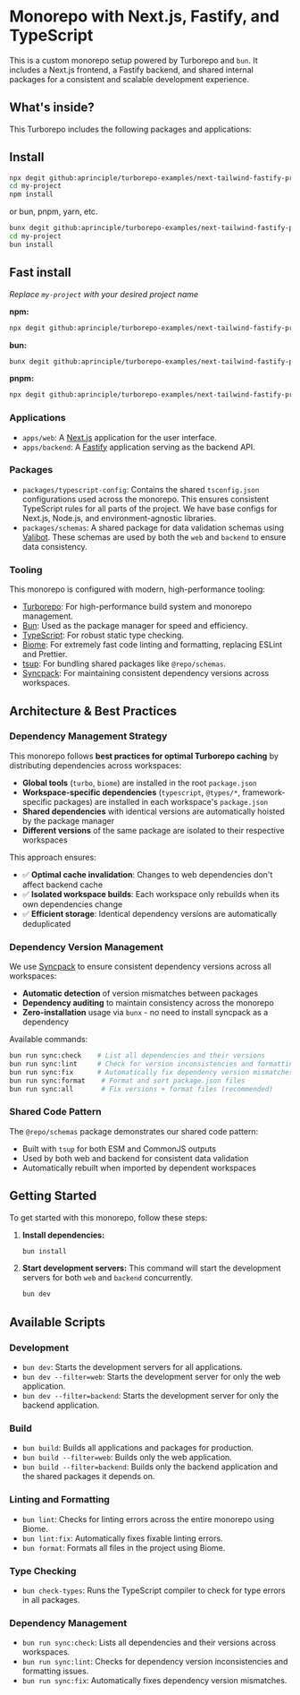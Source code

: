 # Monorepo with Next.js, Fastify, and TypeScript

This is a custom monorepo setup powered by Turborepo and `bun`. It includes a Next.js frontend, a Fastify backend, and shared internal packages for a consistent and scalable development experience.

## What's inside?

This Turborepo includes the following packages and applications:

## Install
```bash
npx degit github:aprinciple/turborepo-examples/next-tailwind-fastify-prisma my-project
cd my-project
npm install
```
or bun, pnpm, yarn, etc.

```bash
bunx degit github:aprinciple/turborepo-examples/next-tailwind-fastify-prisma my-project
cd my-project
bun install
```

## Fast install
*Replace `my-project` with your desired project name*

**npm:**
```bash
npx degit github:aprinciple/turborepo-examples/next-tailwind-fastify-prisma my-project && cd my-project && npm install
```

**bun:**
```bash
bunx degit github:aprinciple/turborepo-examples/next-tailwind-fastify-prisma my-project && cd my-project && bun install
```

**pnpm:**
```bash
npx degit github:aprinciple/turborepo-examples/next-tailwind-fastify-prisma my-project && cd my-project && pnpm install
```

### Applications

- `apps/web`: A [Next.js](https://nextjs.org/) application for the user interface.
- `apps/backend`: A [Fastify](https://www.fastify.io/) application serving as the backend API.

### Packages

- `packages/typescript-config`: Contains the shared `tsconfig.json` configurations used across the monorepo. This ensures consistent TypeScript rules for all parts of the project. We have base configs for Next.js, Node.js, and environment-agnostic libraries.
- `packages/schemas`: A shared package for data validation schemas using [Valibot](https://valibot.dev/). These schemas are used by both the `web` and `backend` to ensure data consistency.

### Tooling

This monorepo is configured with modern, high-performance tooling:

- [Turborepo](https://turborepo.com/): For high-performance build system and monorepo management.
- [Bun](https://bun.sh/): Used as the package manager for speed and efficiency.
- [TypeScript](https://www.typescriptlang.org/): For robust static type checking.
- [Biome](https://biomejs.dev/): For extremely fast code linting and formatting, replacing ESLint and Prettier.
- [tsup](https://tsup.egoist.dev/): For bundling shared packages like `@repo/schemas`.
- [Syncpack](https://jamiemason.github.io/syncpack/): For maintaining consistent dependency versions across workspaces.

## Architecture & Best Practices

### Dependency Management Strategy

This monorepo follows **best practices for optimal Turborepo caching** by distributing dependencies across workspaces:

- **Global tools** (`turbo`, `biome`) are installed in the root `package.json`
- **Workspace-specific dependencies** (`typescript`, `@types/*`, framework-specific packages) are installed in each workspace's `package.json`
- **Shared dependencies** with identical versions are automatically hoisted by the package manager
- **Different versions** of the same package are isolated to their respective workspaces

This approach ensures:
- ✅ **Optimal cache invalidation**: Changes to web dependencies don't affect backend cache
- ✅ **Isolated workspace builds**: Each workspace only rebuilds when its own dependencies change  
- ✅ **Efficient storage**: Identical dependency versions are automatically deduplicated

### Dependency Version Management

We use [Syncpack](https://jamiemason.github.io/syncpack/) to ensure consistent dependency versions across all workspaces:

- **Automatic detection** of version mismatches between packages
- **Dependency auditing** to maintain consistency across the monorepo
- **Zero-installation** usage via `bunx` - no need to install syncpack as a dependency

Available commands:
```bash
bun run sync:check    # List all dependencies and their versions
bun run sync:lint     # Check for version inconsistencies and formatting issues  
bun run sync:fix      # Automatically fix dependency version mismatches
bun run sync:format    # Format and sort package.json files
bun run sync:all       # Fix versions + format files (recommended)
```

### Shared Code Pattern

The `@repo/schemas` package demonstrates our shared code pattern:
- Built with `tsup` for both ESM and CommonJS outputs
- Used by both web and backend for consistent data validation
- Automatically rebuilt when imported by dependent workspaces

## Getting Started

To get started with this monorepo, follow these steps:

1.  **Install dependencies:**
    ```sh
    bun install
    ```
2.  **Start development servers:**
    This command will start the development servers for both `web` and `backend` concurrently.
    ```sh
    bun dev
    ```

## Available Scripts

### Development

- `bun dev`: Starts the development servers for all applications.
- `bun dev --filter=web`: Starts the development server for only the web application.
- `bun dev --filter=backend`: Starts the development server for only the backend application.

### Build

- `bun build`: Builds all applications and packages for production.
- `bun build --filter=web`: Builds only the web application.
- `bun build --filter=backend`: Builds only the backend application and the shared packages it depends on.

### Linting and Formatting

- `bun lint`: Checks for linting errors across the entire monorepo using Biome.
- `bun lint:fix`: Automatically fixes fixable linting errors.
- `bun format`: Formats all files in the project using Biome.

### Type Checking

- `bun check-types`: Runs the TypeScript compiler to check for type errors in all packages.

### Dependency Management

- `bun run sync:check`: Lists all dependencies and their versions across workspaces.
- `bun run sync:lint`: Checks for dependency version inconsistencies and formatting issues.
- `bun run sync:fix`: Automatically fixes dependency version mismatches.
